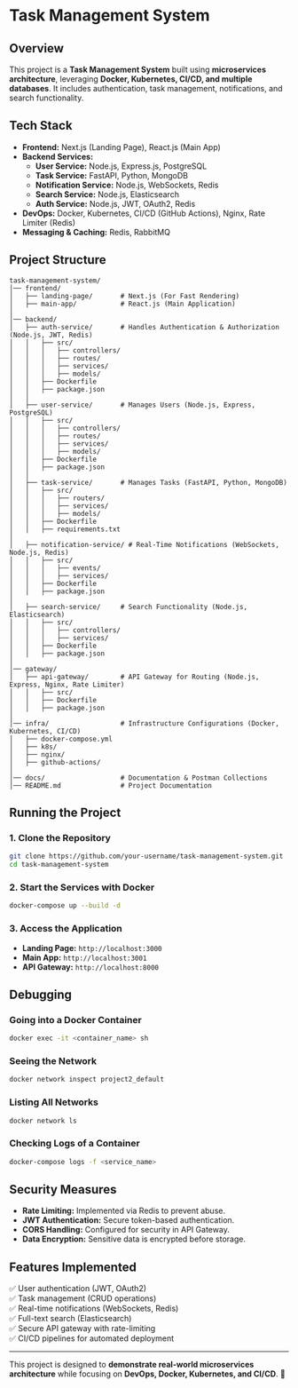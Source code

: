 # Task Management System

## Overview

This project is a **Task Management System** built using **microservices architecture**, leveraging **Docker, Kubernetes, CI/CD, and multiple databases**. It includes authentication, task management, notifications, and search functionality.

## Tech Stack

- **Frontend:** Next.js (Landing Page), React.js (Main App)
- **Backend Services:**
  - **User Service:** Node.js, Express.js, PostgreSQL
  - **Task Service:** FastAPI, Python, MongoDB
  - **Notification Service:** Node.js, WebSockets, Redis
  - **Search Service:** Node.js, Elasticsearch
  - **Auth Service:** Node.js, JWT, OAuth2, Redis
- **DevOps:** Docker, Kubernetes, CI/CD (GitHub Actions), Nginx, Rate Limiter (Redis)
- **Messaging & Caching:** Redis, RabbitMQ

## Project Structure

```
task-management-system/
│── frontend/
│   ├── landing-page/       # Next.js (For Fast Rendering)
│   ├── main-app/           # React.js (Main Application)
│
│── backend/
│   ├── auth-service/       # Handles Authentication & Authorization (Node.js, JWT, Redis)
│   │   ├── src/
│   │   │   ├── controllers/
│   │   │   ├── routes/
│   │   │   ├── services/
│   │   │   ├── models/
│   │   ├── Dockerfile
│   │   ├── package.json
│   │
│   ├── user-service/       # Manages Users (Node.js, Express, PostgreSQL)
│   │   ├── src/
│   │   │   ├── controllers/
│   │   │   ├── routes/
│   │   │   ├── services/
│   │   │   ├── models/
│   │   ├── Dockerfile
│   │   ├── package.json
│   │
│   ├── task-service/       # Manages Tasks (FastAPI, Python, MongoDB)
│   │   ├── src/
│   │   │   ├── routers/
│   │   │   ├── services/
│   │   │   ├── models/
│   │   ├── Dockerfile
│   │   ├── requirements.txt
│
│   ├── notification-service/ # Real-Time Notifications (WebSockets, Node.js, Redis)
│   │   ├── src/
│   │   │   ├── events/
│   │   │   ├── services/
│   │   ├── Dockerfile
│   │   ├── package.json
│
│   ├── search-service/     # Search Functionality (Node.js, Elasticsearch)
│   │   ├── src/
│   │   │   ├── controllers/
│   │   │   ├── services/
│   │   ├── Dockerfile
│   │   ├── package.json
│
│── gateway/
│   ├── api-gateway/        # API Gateway for Routing (Node.js, Express, Nginx, Rate Limiter)
│   │   ├── src/
│   │   ├── Dockerfile
│   │   ├── package.json
│
│── infra/                  # Infrastructure Configurations (Docker, Kubernetes, CI/CD)
│   ├── docker-compose.yml
│   ├── k8s/
│   ├── nginx/
│   ├── github-actions/
│
│── docs/                   # Documentation & Postman Collections
│── README.md               # Project Documentation
```

## Running the Project

### 1. Clone the Repository

```sh
git clone https://github.com/your-username/task-management-system.git
cd task-management-system
```

### 2. Start the Services with Docker

```sh
docker-compose up --build -d
```

### 3. Access the Application

- **Landing Page:** `http://localhost:3000`
- **Main App:** `http://localhost:3001`
- **API Gateway:** `http://localhost:8000`

## Debugging

### Going into a Docker Container

```sh
docker exec -it <container_name> sh
```

### Seeing the Network

```sh
docker network inspect project2_default
```

### Listing All Networks

```sh
docker network ls
```

### Checking Logs of a Container

```sh
docker-compose logs -f <service_name>
```

## Security Measures

- **Rate Limiting:** Implemented via Redis to prevent abuse.
- **JWT Authentication:** Secure token-based authentication.
- **CORS Handling:** Configured for security in API Gateway.
- **Data Encryption:** Sensitive data is encrypted before storage.

## Features Implemented

✅ User authentication (JWT, OAuth2)  
✅ Task management (CRUD operations)  
✅ Real-time notifications (WebSockets, Redis)  
✅ Full-text search (Elasticsearch)  
✅ Secure API gateway with rate-limiting  
✅ CI/CD pipelines for automated deployment  

---

This project is designed to **demonstrate real-world microservices architecture** while focusing on **DevOps, Docker, Kubernetes, and CI/CD**. 🚀
